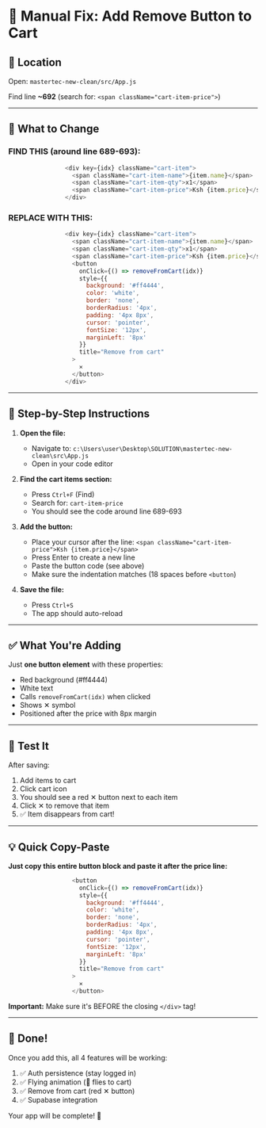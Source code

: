 # 🔧 Manual Fix: Add Remove Button to Cart

## 📍 Location
Open: `mastertec-new-clean/src/App.js`

Find line **~692** (search for: `<span className="cart-item-price">`)

---

## 🎯 What to Change

### FIND THIS (around line 689-693):
```javascript
                <div key={idx} className="cart-item">
                  <span className="cart-item-name">{item.name}</span>
                  <span className="cart-item-qty">x1</span>
                  <span className="cart-item-price">Ksh {item.price}</span>
                </div>
```

### REPLACE WITH THIS:
```javascript
                <div key={idx} className="cart-item">
                  <span className="cart-item-name">{item.name}</span>
                  <span className="cart-item-qty">x1</span>
                  <span className="cart-item-price">Ksh {item.price}</span>
                  <button 
                    onClick={() => removeFromCart(idx)}
                    style={{
                      background: '#ff4444',
                      color: 'white',
                      border: 'none',
                      borderRadius: '4px',
                      padding: '4px 8px',
                      cursor: 'pointer',
                      fontSize: '12px',
                      marginLeft: '8px'
                    }}
                    title="Remove from cart"
                  >
                    ✕
                  </button>
                </div>
```

---

## 📝 Step-by-Step Instructions

1. **Open the file:**
   - Navigate to: `c:\Users\user\Desktop\SOLUTION\mastertec-new-clean\src\App.js`
   - Open in your code editor

2. **Find the cart items section:**
   - Press `Ctrl+F` (Find)
   - Search for: `cart-item-price`
   - You should see the code around line 689-693

3. **Add the button:**
   - Place your cursor after the line: `<span className="cart-item-price">Ksh {item.price}</span>`
   - Press Enter to create a new line
   - Paste the button code (see above)
   - Make sure the indentation matches (18 spaces before `<button`)

4. **Save the file:**
   - Press `Ctrl+S`
   - The app should auto-reload

---

## ✅ What You're Adding

Just **one button element** with these properties:
- Red background (#ff4444)
- White text
- Calls `removeFromCart(idx)` when clicked
- Shows ✕ symbol
- Positioned after the price with 8px margin

---

## 🧪 Test It

After saving:
1. Add items to cart
2. Click cart icon
3. You should see a red ✕ button next to each item
4. Click ✕ to remove that item
5. ✅ Item disappears from cart!

---

## 💡 Quick Copy-Paste

**Just copy this entire button block and paste it after the price line:**

```javascript
                  <button 
                    onClick={() => removeFromCart(idx)}
                    style={{
                      background: '#ff4444',
                      color: 'white',
                      border: 'none',
                      borderRadius: '4px',
                      padding: '4px 8px',
                      cursor: 'pointer',
                      fontSize: '12px',
                      marginLeft: '8px'
                    }}
                    title="Remove from cart"
                  >
                    ✕
                  </button>
```

**Important:** Make sure it's BEFORE the closing `</div>` tag!

---

## 🎉 Done!

Once you add this, all 4 features will be working:
1. ✅ Auth persistence (stay logged in)
2. ✅ Flying animation (🛒 flies to cart)
3. ✅ Remove from cart (red ✕ button)
4. ✅ Supabase integration

Your app will be complete! 🚀
